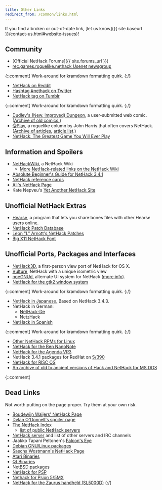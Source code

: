 ```yaml
---
title: Other Links
redirect_from: /common/links.html
---
```

If you find a broken or out-of-date link, [let us know]({{ site.baseurl }}/contact-us.html#website-issues)!

## Community

* [Official NetHack Forums]({{ site.forums_url }})
* [rec.games.roguelike.nethack Usenet newsgroup](https://bilious.alt.org/rgrn/)

{::comment}
Work-around for kramdown formatting quirk.
{:/}

* [NetHack on Reddit](https://www.reddit.com/r/nethack/)
* [Hashtag #nethack on Twitter](https://twitter.com/search?f=realtime&q=nethack&src=savs)
* [NetHack tag on Tumblr](https://www.tumblr.com/tagged/nethack)

{::comment}
Work-around for kramdown formatting quirk.
{:/}

* [Dudley's (New, Improved) Dungeon](http://alt.org/nethack/dudley/), a user-submitted web comic.  ([Archive of old comics.](http://www.nicolaas.net/dudley/))
* [@Play](http://rodneylives.blogspot.com), a roguelike column by John Harris that often covers NetHack.  ([Archive of articles](http://www.gamesetwatch.com/column_at_play/), [article list](https://nethackwiki.com/wiki/@Play).)
* [NetHack: The Greatest Game You Will Ever Play](http://www.thegreatestgameyouwilleverplay.com)

## Information and Spoilers

* [NetHackWiki](https://nethackwiki.com), a NetHack Wiki
  * [More NetHack-related links on the NetHack Wiki](https://nethackwiki.com/wiki/Websites)
* [Absolute Beginner's Guide for NetHack 3.4.1](http://www.melankolia.net/nethack/nethack.guide.html)
* [NetHack reference cards](https://nethackwiki.com/wiki/Reference_card)
* [Ali's NetHack Page](http://www.juiblex.co.uk/nethack.html)
* Kate Nepveu's [Yet Another NetHack Site](http://www.steelypips.org/nethack/)

## Unofficial NetHack Extras

* [Hearse](http://hearse.krollmark.com), a program that lets you share bones files with other Hearse users online.
* [NetHack Patch Database](https://bilious.alt.org)
* [Leon "L" Arnott's NetHack Patches](http://l.j-factor.com/nethack/)
* [Big X11 NetHack Font](http://hea-www.harvard.edu/~fine/Fun/nethack.html)

## Unofficial Ports, Packages and Interfaces

* [NetHack3D](http://www.sbrain.org/nethack3d/), a first-person view port of NetHack for OS X.
* [Vulture](http://www.darkarts.co.za/vulture-for-nethack), NetHack with a unique isometric view
* [noeGNUd](https://bitbucket.org/clivecrous/noegnud), alternate UI system for NetHack ([more info](https://nethackwiki.com/wiki/Noegnud)).
* [NetHack for the gtk2 window system](http://gtk2hack.sourceforge.net)

{::comment}
Work-around for kramdown formatting quirk.
{:/}

* [NetHack in Japanese.](http://jnethack.sourceforge.jp)  Based on NetHack 3.4.3.
* NetHack in German:
  * [NetHack-De](http://nethack-de.sourceforge.net)
  * [NetzHack](http://www.netzhack.de)
* [NetHack in Spanish](http://spanish-nethack.sourceforge.net)

{::comment}
Work-around for kramdown formatting quirk.
{:/}

* [Other NetHack RPMs for Linux](http://rpmfind.net/linux/rpm2html/search.php?query=nethack)
* [NetHack for the Ben NanoNote](http://www.jemarch.net/downloads/nanonote/)
* [NetHack for the Agenda VR3](http://www.delorie.com/agenda/nethack)
* NetHack 3.4.1 packages for RedHat on [S/390](ftp://ftp.linux.org.uk/pub/linux/alan/Packages/S390-games/)
* [NetHack for RISC OS](http://www.phlamethrower.co.uk/riscos/nethack.php)
* [An archive of old to ancient versions of Hack and NetHack for MS DOS](ftp://ftp.sunet.se/pub/games/nethack/Msdos/NH_older/)

{::comment}
## Dead Links

Not worth putting on the page proper.  Try them at your own risk.

* [Boudewijn Waijers' NetHack Page](ftp://roguelikes.sauceforge.net/pub/nethack)
* [Dylan O'Donnell's spoiler page](http://www.spod-central.org/~psmith/nh/)
* [The NetHack Index](http://erebus.nicolaas.net)
  * [list of public NetHack servers](http://www.nicolaas.net/erebus/index.php?scat=04servers)
* [NetHack server](http://www.pp.fishpool.fi/~nethack/) and list of other servers and IRC channels
* Jaakko Tapani Peltonen's [Falcon's Eye](http://www.hut.fi/~jtpelto2/nethack.html)
* [Debian GNU/Linux packages](http://nausicaa.interq.or.jp/nethack)
* [Sascha Wostmann's NetHack Page](http://www.nethack.de)
* [Atari Binaries](http://www.cs.tu-berlin.de/~gaston/nethack)
* [Qt Binaries](http://trolls.troll.no/warwick/nethack)
* [NetBSD packages](ftp://ftp.netbsd.org/pub/NetBSD/packages/pkgsrc/games/README.html)
* [NetHack for PSP](http://www.feelthepawa.com/PSP/Nethack/)
* [Nethack for Psion 5/5MX](http://www.suttoncourtenay.org.uk/duncan/Nethack.htm)
* [NetHack for the Zaurus handheld (SL5000D)](http://trolls.troll.no/warwick/nethack/ipk/)
{:/}
